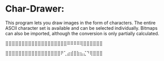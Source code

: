 # Char-Drawer:

This program lets you draw images in the form of characters.
The entire ASCII character set is available and can be selected individually. Bitmaps can also be imported, although the conversion is only partially calculated.

⣿⣿⣿⣿⣿⣿⣿⣿⣿⣿⣿⣿⣿⣿⣿⣿⣿⣿⣿⠿⠿⠿⠿⢿⣿⣿⣿⣿⣿⣿

⣿⣿⣿⣿⣿⣿⣿⣿⣿⣿⣿⣿⣿⣿⣿⣿⣿⠟⢁⣴⣾⣿⣷⣦⣌⠙⢿⣿⣿⣿
